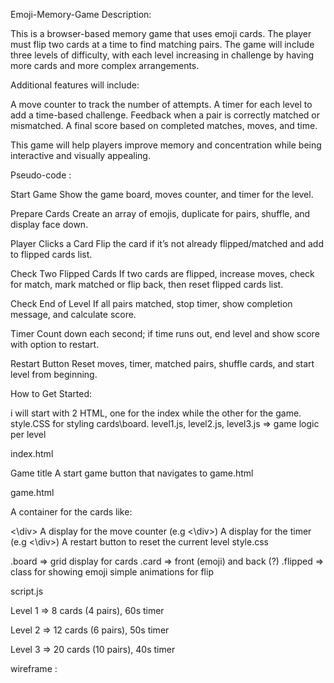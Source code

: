 Emoji-Memory-Game
Description:

This is a browser-based memory game that uses emoji cards. The player must flip two cards at a time to find matching pairs. The game will include three levels of difficulty, with each level increasing in challenge by having more cards and more complex arrangements.

Additional features will include:

A move counter to track the number of attempts. A timer for each level to add a time-based challenge. Feedback when a pair is correctly matched or mismatched. A final score based on completed matches, moves, and time.

This game will help players improve memory and concentration while being interactive and visually appealing.

Pseudo-code :

Start Game Show the game board, moves counter, and timer for the level.

Prepare Cards Create an array of emojis, duplicate for pairs, shuffle, and display face down.

Player Clicks a Card Flip the card if it’s not already flipped/matched and add to flipped cards list.

Check Two Flipped Cards If two cards are flipped, increase moves, check for match, mark matched or flip back, then reset flipped cards list.

Check End of Level If all pairs matched, stop timer, show completion message, and calculate score.

Timer Count down each second; if time runs out, end level and show score with option to restart.

Restart Button Reset moves, timer, matched pairs, shuffle cards, and start level from beginning.

How to Get Started:

i will start with 2 HTML, one for the index while the other for the game. style.CSS for styling cards\board. level1.js, level2.js, level3.js => game logic per level

index.html

Game title A start game button that navigates to game.html

game.html

A container for the cards like:

<\div> A display for the move counter (e.g
<\div>) A display for the timer (e.g
<\div>) A restart button to reset the current level
style.css

.board => grid display for cards .card => front (emoji) and back (?) .flipped => class for showing emoji simple animations for flip

script.js

Level 1 => 8 cards (4 pairs), 60s timer

Level 2 => 12 cards (6 pairs), 50s timer

Level 3 => 20 cards (10 pairs), 40s timer

wireframe :

